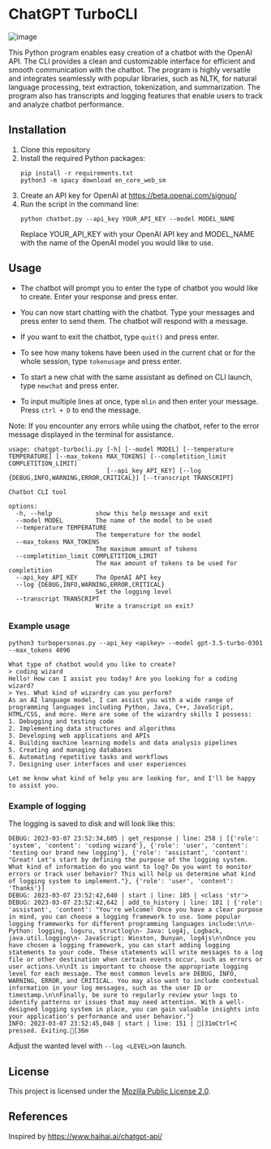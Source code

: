 # ChatGPT TurboCLI
![image](https://user-images.githubusercontent.com/20763070/223877791-bbcc2a35-83c8-49ed-a42e-e59d8d34f806.png)


This Python program enables easy creation of a chatbot with the OpenAI API. The CLI provides a clean and customizable interface for efficient and smooth communication with the chatbot. The program is highly versatile and integrates seamlessly with popular libraries, such as NLTK, for natural language processing, text extraction, tokenization, and summarization. The program also has transcripts and logging features that enable users to track and analyze chatbot 
performance.

## Installation

1. Clone this repository
2. Install the required Python packages:
    ```
    pip install -r requirements.txt
    python3 -m spacy download en_core_web_sm
    ```
3. Create an API key for OpenAI at https://beta.openai.com/signup/
4. Run the script in the command line:
    ```
    python chatbot.py --api_key YOUR_API_KEY --model MODEL_NAME
    ```
    Replace YOUR_API_KEY with your OpenAI API key and MODEL_NAME with the name of the OpenAI model you would like to use.

## Usage

- The chatbot will prompt you to enter the type of chatbot you would like to create. Enter your response and press enter.

- You can now start chatting with the chatbot. Type your messages and press enter to send them. The chatbot will respond with a message.

- If you want to exit the chatbot, type `quit()` and press enter.

- To see how many tokens have been used in the current chat or for the whole session, type `tokenusage` and press enter.

- To start a new chat with the same assistant as defined on CLI launch, type `newchat` and press enter.

- To input multiple lines at once, type `mlin` and then enter your message. Press `ctrl + D` to end the message.

Note: If you encounter any errors while using the chatbot, refer to the error message displayed in the terminal for assistance.

```
usage: chatgpt-turbocli.py [-h] [--model MODEL] [--temperature TEMPERATURE] [--max_tokens MAX_TOKENS] [--completition_limit COMPLETITION_LIMIT]
                           [--api_key API_KEY] [--log {DEBUG,INFO,WARNING,ERROR,CRITICAL}] [--transcript TRANSCRIPT]

Chatbot CLI tool

options:
  -h, --help            show this help message and exit
  --model MODEL         The name of the model to be used
  --temperature TEMPERATURE
                        The temperature for the model
  --max_tokens MAX_TOKENS
                        The maximum amount of tokens
  --completition_limit COMPLETITION_LIMIT
                        The max amount of tokens to be used for completition
  --api_key API_KEY     The OpenAI API key
  --log {DEBUG,INFO,WARNING,ERROR,CRITICAL}
                        Set the logging level
  --transcript TRANSCRIPT
                        Write a transcript on exit?
```

### Example usage

`python3 turbopersonas.py --api_key <apikey> --model gpt-3.5-turbo-0301 --max_tokens 4096`
```
What type of chatbot would you like to create? 
> coding wizard
Hello! How can I assist you today? Are you looking for a coding wizard?
> Yes. What kind of wizardry can you perform?
As an AI language model, I can assist you with a wide range of programming languages including Python, Java, C++, JavaScript, HTML/CSS, and more. Here are some of the wizardry skills I possess:
1. Debugging and testing code
2. Implementing data structures and algorithms
3. Developing web applications and APIs
4. Building machine learning models and data analysis pipelines
5. Creating and managing databases
6. Automating repetitive tasks and workflows
7. Designing user interfaces and user experiences

Let me know what kind of help you are looking for, and I'll be happy to assist you.
```

### Example of logging

The logging is saved to disk and will look like this:
```
DEBUG: 2023-03-07 23:52:34,605 | get_response | line: 258 | [{'role': 'system', 'content': 'coding wizard'}, {'role': 'user', 'content': 'testing our brand new logging'}, {'role': 'assistant', 'content': "Great! Let's start by defining the purpose of the logging system. What kind of information do you want to log? Do you want to monitor errors or track user behavior? This will help us determine what kind of logging system to implement."}, {'role': 'user', 'content': 'Thanks'}]
DEBUG: 2023-03-07 23:52:42,640 | start | line: 185 | <class 'str'>
DEBUG: 2023-03-07 23:52:42,642 | add_to_history | line: 101 | {'role': 'assistant', 'content': "You're welcome! Once you have a clear purpose in mind, you can choose a logging framework to use. Some popular logging frameworks for different programming languages include:\n\n- Python: logging, loguru, structlog\n- Java: Log4j, Logback, java.util.logging\n- JavaScript: Winston, Bunyan, log4js\n\nOnce you have chosen a logging framework, you can start adding logging statements to your code. These statements will write messages to a log file or other destination when certain events occur, such as errors or user actions.\n\nIt is important to choose the appropriate logging level for each message. The most common levels are DEBUG, INFO, WARNING, ERROR, and CRITICAL. You may also want to include contextual information in your log messages, such as the user ID or timestamp.\n\nFinally, be sure to regularly review your logs to identify patterns or issues that may need attention. With a well-designed logging system in place, you can gain valuable insights into your application's performance and user behavior."}
INFO: 2023-03-07 23:52:45,048 | start | line: 151 | [31mCtrl+C pressed. Exiting.[36m
````

Adjust the wanted level with `--log <LEVEL>`on launch.


## License

This project is licensed under the [Mozilla Public License 2.0](./LICENSE).

## References
Inspired by https://www.haihai.ai/chatgpt-api/
